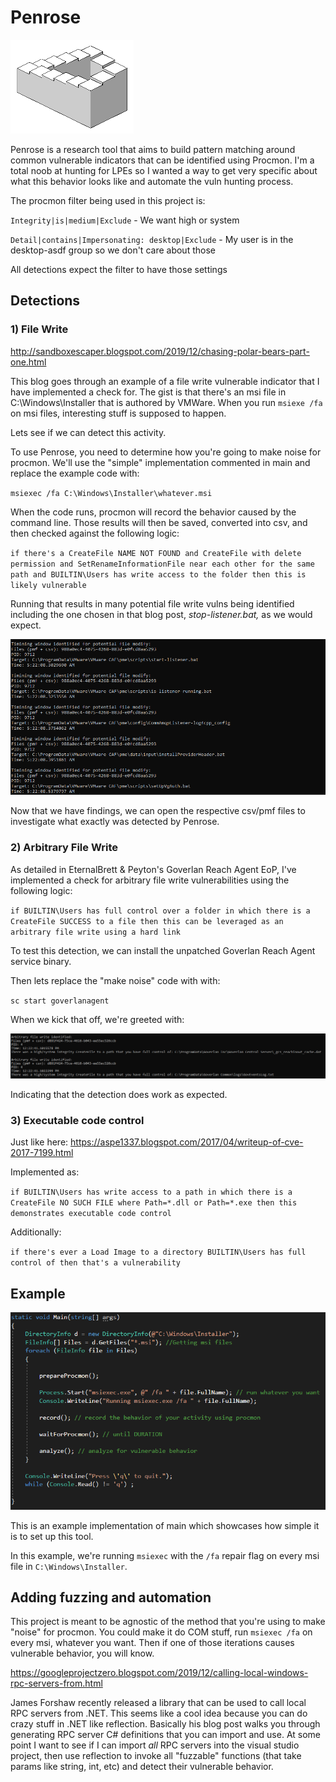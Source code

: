 

# Penrose 
![alt text](RPCExploit/penrose.png "Logo Title Text 1")

Penrose is a research tool that aims to build pattern matching around common vulnerable indicators that can be identified using Procmon. I'm a total noob at hunting for LPEs so I wanted a way to get very specific about what this behavior looks like and automate the vuln hunting process.

The procmon filter being used in this project is:

`Integrity|is|medium|Exclude` - We want high or system

`Detail|contains|Impersonating: desktop|Exclude` - My user is in the desktop-asdf group so we don't care about those

All detections expect the filter to have those settings

## Detections

### 1) File Write
http://sandboxescaper.blogspot.com/2019/12/chasing-polar-bears-part-one.html

This blog goes through an example of a file write vulnerable indicator that I have implemented a check for. The gist is that there's an msi file in C:\Windows\Installer that is authored by VMWare. When you run `msiexe /fa` on msi files, interesting stuff is supposed to happen.

Lets see if we can detect this activity.

To use Penrose, you need to determine how you're going to make noise for procmon. We'll use the "simple" implementation commented in main and replace the example code with:

`msiexec /fa C:\Windows\Installer\whatever.msi`

When the code runs, procmon will record the behavior caused by the command line. Those results will then be saved, converted into csv, and then checked against the following logic:

`if there's a CreateFile NAME NOT FOUND and CreateFile with delete permission and SetRenameInformationFile near each other for the same path and BUILTIN\Users has write access to the folder then this is likely vulnerable`

Running that results in many potential file write vulns being identified including the one chosen in that blog post, *stop-listener.bat,* as we would expect.

![alt text](RPCExploit/fileModify.PNG "Title")

Now that we have findings, we can open the respective csv/pmf files to investigate what exactly was detected by Penrose.


### 2) Arbitrary File Write
As detailed in EternalBrett & Peyton's Goverlan Reach Agent EoP, I've implemented a check for arbitrary file write vulnerabilities using the following logic:

`if BUILTIN\Users has full control over a folder in which there is a CreateFile SUCCESS to a file then this can be leveraged as an arbitrary file write using a hard link`

To test this detection, we can install the unpatched Goverlan Reach Agent service binary.

Then lets replace the "make noise" code with  with:

`sc start goverlanagent`

When we kick that off, we're greeted with:

![alt text](RPCExploit/arbitraryFileWrite.png "Title")

Indicating that the detection does work as expected.




### 3) Executable code control
Just like here: https://aspe1337.blogspot.com/2017/04/writeup-of-cve-2017-7199.html

Implemented as:

`if BUILTIN\Users has write access to a path in which there is a CreateFile NO SUCH FILE where Path=*.dll or Path=*.exe then this demonstrates executable code control`

Additionally:

`if there's ever a Load Image to a directory BUILTIN\Users has full control of then that's a vulnerability`

## Example
![alt text](RPCExploit/mainExample.png "Title")

This is an example implementation of main which showcases how simple it is to set up this tool. 

In this example, we're running `msiexec` with the `/fa` repair flag on every msi file in `C:\Windows\Installer`.

## Adding fuzzing and automation
This project is meant to be agnostic of the method that you're using to make "noise" for procmon. You could make it do COM stuff, run `msiexec /fa` on every msi, whatever you want. Then if one of those iterations causes vulnerable behavior, you will know.

https://googleprojectzero.blogspot.com/2019/12/calling-local-windows-rpc-servers-from.html

James Forshaw recently released a library that can be used to call local RPC servers from .NET. This seems like a cool idea because you can do crazy stuff in .NET like reflection. Basically his blog post walks you through generating RPC server C# definitions that you can import and use. At some point I want to see if I can import _all_ RPC servers into the visual studio project, then use reflection to invoke all "fuzzable" functions (that take params like string, int, etc) and detect their vulnerable behavior.
